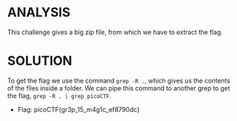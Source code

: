 # ANALYSIS
This challenge gives a big zip file, from which we have to extract the flag.  
  

# SOLUTION
To get the flag we use the command `grep -R .`, which gives us the contents of the files inside a folder. We can pipe this command to another grep to get the flag, `grep -R . | grep picoCTF`.  
  

* Flag: picoCTF{gr3p_15_m4g1c_ef8790dc}
